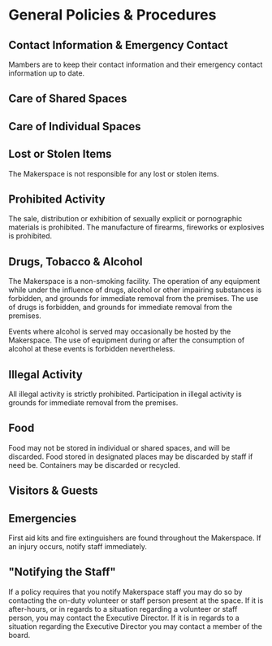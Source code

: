 # General Policies & Procedures

## Contact Information & Emergency Contact

Mambers are to keep their contact information and their emergency contact information up to date.

## Care of Shared Spaces

## Care of Individual Spaces

## Lost or Stolen Items

The Makerspace is not responsible for any lost or stolen items.

## Prohibited Activity

The sale, distribution or exhibition of sexually explicit or pornographic materials is prohibited. The manufacture of firearms, fireworks or explosives is prohibited.

## Drugs, Tobacco & Alcohol

The Makerspace is a non-smoking facility. The operation of any equipment while under the influence of drugs, alcohol or other impairing substances is forbidden, and grounds for immediate removal from the premises. The use of drugs is forbidden, and grounds for immediate removal from the premises.

Events where alcohol is served may occasionally be hosted by the Makerspace. The use of equipment during or after the consumption of alcohol at these events is forbidden nevertheless.

## Illegal Activity

All illegal activity is strictly prohibited. Participation in illegal activity is grounds for immediate removal from the premises.

## Food

Food may not be stored in individual or shared spaces, and will be discarded. Food stored in designated places may be discarded by staff if need be. Containers may be discarded or recycled. 

## Visitors & Guests

## Emergencies

First aid kits and fire extinguishers are found throughout the Makerspace. If an injury occurs, notify staff immediately.

## "Notifying the Staff"

If a policy requires that you notify Makerspace staff you may do so by contacting the on-duty volunteer or staff person present at the space. If it is after-hours, or in regards to a situation regarding a volunteer or staff person, you may contact the Executive Director. If it is in regards to a situation regarding the Executive Director you may contact a member of the board.